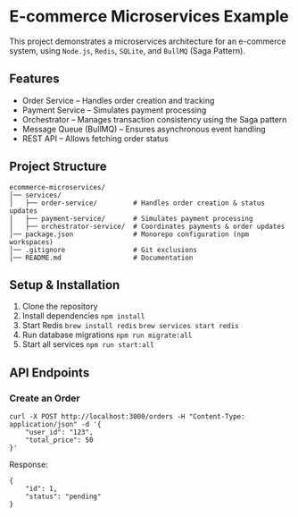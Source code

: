 # E-commerce Microservices Example

This project demonstrates a microservices architecture for an e-commerce system, using `Node.js`, `Redis`, `SQLite`, and `BullMQ` (Saga Pattern).

## Features

- Order Service – Handles order creation and tracking
- Payment Service – Simulates payment processing
- Orchestrator – Manages transaction consistency using the Saga pattern
- Message Queue (BullMQ) – Ensures asynchronous event handling
- REST API – Allows fetching order status

## Project Structure

```
ecommerce-microservices/
│── services/
│   ├── order-service/         # Handles order creation & status updates
│   ├── payment-service/       # Simulates payment processing
│   ├── orchestrator-service/  # Coordinates payments & order updates
│── package.json               # Monorepo configuration (npm workspaces)
│── .gitignore                 # Git exclusions
│── README.md                  # Documentation
```

## Setup & Installation

1. Clone the repository
2. Install dependencies
`npm install`
3. Start Redis
`brew install redis`
`brew services start redis`
4. Run database migrations
`npm run migrate:all`
5. Start all services
`npm run start:all`

## API Endpoints

### Create an Order
```
curl -X POST http://localhost:3000/orders -H "Content-Type: application/json" -d '{
    "user_id": "123",
    "total_price": 50
}'
```
Response:
```
{
    "id": 1,
    "status": "pending"
}
```